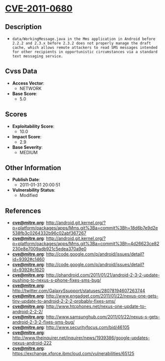 
# [CVE-2011-0680](https://cve.mitre.org/cgi-bin/cvename.cgi?name=CVE-2011-0680)

## Description

- `data/WorkingMessage.java in the Mms application in Android before 2.2.2 and 2.3.x before 2.3.2 does not properly manage the draft cache, which allows remote attackers to read SMS messages intended for other recipients in opportunistic circumstances via a standard text messaging service.`

## Cvss Data

- **Access Vector**:
  - NETWORK
- **Base Score**:
  - 5.0

## Scores

- **Exploitability Score**:
  - 10.0
- **Impact Score**:
  - 2.9
- **Base Severity**:
  - MEDIUM

## Other Information

- **Publish Date**:
  - 2011-01-31 20:00:51
- **Vulnerability Status**:
  - Modified

## References

- **cve@mitre.org**: http://android.git.kernel.org/?p=platform/packages/apps/Mms.git%3Ba=commit%3Bh=18d6b7e9d2e538fb3c0264332b96c02abf367267
- **cve@mitre.org**: http://android.git.kernel.org/?p=platform/packages/apps/Mms.git%3Ba=commit%3Bh=4d26623ce82230e8e7009adb921c5edea370a9e0
- **cve@mitre.org**: http://code.google.com/p/android/issues/detail?id=9392#c1460
- **cve@mitre.org**: http://code.google.com/p/android/issues/detail?id=9392#c1620
- **cve@mitre.org**: http://phandroid.com/2011/01/21/android-2-3-2-update-pushing-to-nexus-s-phone-fixes-sms-bug/
- **cve@mitre.org**: http://twitter.com/GalaxySsupport/statuses/28078194607263744
- **cve@mitre.org**: http://www.engadget.com/2011/01/22/nexus-one-gets-tiny-update-to-android-2-2-2-probably-fixes-sms/
- **cve@mitre.org**: http://www.htcphones.net/nexus-one-update-to-android-2-2-2/
- **cve@mitre.org**: http://www.samsunghub.com/2011/01/22/nexus-s-gets-android-2-3-2-fixes-sms-bug/
- **cve@mitre.org**: http://www.securityfocus.com/bid/46105
- **cve@mitre.org**: http://www.theinquirer.net/inquirer/news/1939386/google-updates-nexus-android-222
- **cve@mitre.org**: https://exchange.xforce.ibmcloud.com/vulnerabilities/65125
